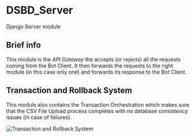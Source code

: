 # DSBD_Server
Django Server module

## Brief info
This module is the _API Gateway_ the accepts (or rejects) all the requests coming from the Bot Client. It then forwards the
requests to the right module (in this case only one) and forwards its response to the Bot Client.

## Transaction and Rollback System
This module also contains the Transaction Orchestration which makes sure that the CSV File Upload process completes with no
database consistency issues (in case of failures).

![Transaction and Rollback System](https://i.imgur.com/YiGE02S.png "Transaction and Rollback System")
